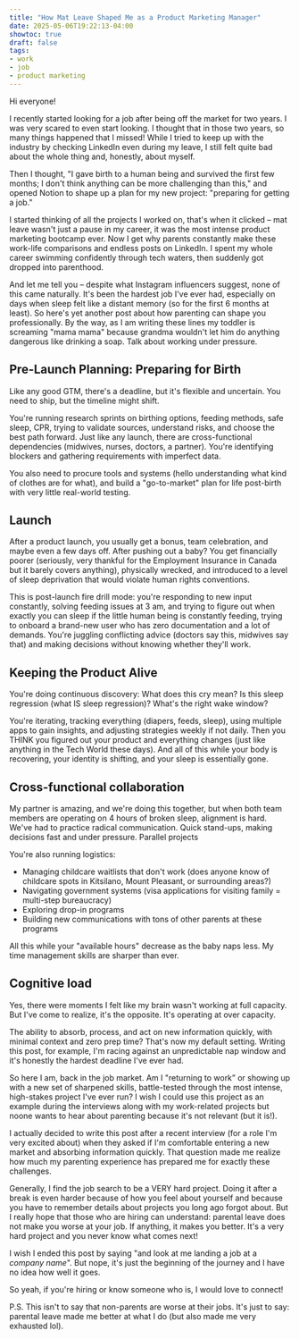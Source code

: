 ```yaml
---
title: "How Mat Leave Shaped Me as a Product Marketing Manager"
date: 2025-05-06T19:22:13-04:00
showtoc: true
draft: false
tags:
- work
- job
- product marketing 
---
```

Hi everyone! 

I recently started looking for a job after being off the market for two years. I was very scared to even start looking. I thought that in those two years, so many things happened that I missed! While I tried to keep up with the industry by checking LinkedIn even during my leave, I still felt quite bad about the whole thing and, honestly, about myself.

Then I thought, "I gave birth to a human being and survived the first few months; I don't think anything can be more challenging than this," and opened Notion to shape up a plan for my new project: "preparing for getting a job."

I started thinking of all the projects I worked on, that's when it clicked – mat leave wasn't just a pause in my career, it was the most intense product marketing bootcamp ever. Now I get why parents constantly make these work-life comparisons and endless posts on LinkedIn. I spent my whole career swimming confidently through tech waters, then suddenly got dropped into parenthood.

And let me tell you – despite what Instagram influencers suggest, none of this came naturally. It's been the hardest job I've ever had, especially on days when sleep felt like a distant memory (so for the first 6 months at least). So here's yet another post about how parenting can shape you professionally. By the way, as I am writing these lines my toddler is screaming "mama mama" because grandma wouldn't let him do anything dangerous like drinking a soap. Talk about working under pressure.

## Pre-Launch Planning: Preparing for Birth

Like any good GTM, there's a deadline, but it's flexible and uncertain. You need to ship, but the timeline might shift.

You're running research sprints on birthing options, feeding methods, safe sleep, CPR, trying to validate sources, understand risks, and choose the best path forward. Just like any launch, there are cross-functional dependencies (midwives, nurses, doctors, a partner). You're identifying blockers and gathering requirements with imperfect data.

You also need to procure tools and systems (hello understanding what kind of clothes are for what), and build a "go-to-market" plan for life post-birth with very little real-world testing.

## Launch

After a product launch, you usually get a bonus, team celebration, and maybe even a few days off. After pushing out a baby? You get financially poorer (seriously, very thankful for the Employment Insurance in Canada but it barely covers anything), physically wrecked, and introduced to a level of sleep deprivation that would violate human rights conventions.

This is post-launch fire drill mode: you're responding to new input constantly, solving feeding issues at 3 am, and trying to figure out when exactly you can sleep if the little human being is constantly feeding, trying to onboard a brand-new user who has zero documentation and a lot of demands. You're juggling conflicting advice (doctors say this, midwives say that) and making decisions without knowing whether they'll work.

## Keeping the Product Alive

You're doing continuous discovery: What does this cry mean? Is this sleep regression (what IS sleep regression)? What's the right wake window?

You're iterating, tracking everything (diapers, feeds, sleep), using multiple apps to gain insights, and adjusting strategies weekly if not daily. Then you THINK you figured out your product and everything changes (just like anything in the Tech World these days). And all of this while your body is recovering, your identity is shifting, and your sleep is essentially gone.

## Cross-functional collaboration

My partner is amazing, and we're doing this together, but when both team members are operating on 4 hours of broken sleep, alignment is hard. We've had to practice radical communication. Quick stand-ups, making decisions fast and under pressure.
Parallel projects

You're also running logistics:
- Managing childcare waitlists that don't work (does anyone know of childcare spots in Kitsilano, Mount Pleasant, or surrounding areas?)  
- Navigating government systems (visa applications for visiting family = multi-step bureaucracy)  
- Exploring drop-in programs  
- Building new communications with tons of other parents at these programs  

All this while your "available hours" decrease as the baby naps less. My time management skills are sharper than ever.

## Cognitive load
Yes, there were moments I felt like my brain wasn't working at full capacity. But I've come to realize, it's the opposite. It's operating at over capacity.

The ability to absorb, process, and act on new information quickly, with minimal context and zero prep time? That's now my default setting. Writing this post, for example, I'm racing against an unpredictable nap window and it's honestly the hardest deadline I've ever had.

So here I am, back in the job market. Am I "returning to work” or showing up with a new set of sharpened skills, battle-tested through the most intense, high-stakes project I've ever run? I wish I could use this project as an example during the interviews along with my work-related projects but noone wants to hear about parenting because it's not relevant (but it is!).

I actually decided to write this post after a recent interview (for a role I'm very excited about) when they asked if I'm comfortable entering a new market and absorbing information quickly. That question made me realize how much my parenting experience has prepared me for exactly these challenges.

Generally, I find the job search to be a VERY hard project. Doing it after a break is even harder because of how you feel about yourself and because you have to remember details about projects you long ago forgot about. But I really hope that those who are hiring can understand: parental leave does not make you worse at your job. If anything, it makes you better. It's a very hard project and you never know what comes next!

I wish I ended this post by saying "and look at me landing a job at a *company name*". But nope, it's just the beginning of the journey and I have no idea how well it goes.

So yeah, if you're hiring or know someone who is, I would love to connect! 

P.S. This isn't to say that non-parents are worse at their jobs. It's just to say: parental leave made me better at what I do (but also made me very exhausted lol).





